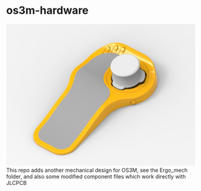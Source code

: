 # os3m-hardware
![](mech_overview.jpg?raw=true)
This repo adds another mechanical design for OS3M, see the Ergo_mech folder, and also some modified component files which work directly with JLCPCB

